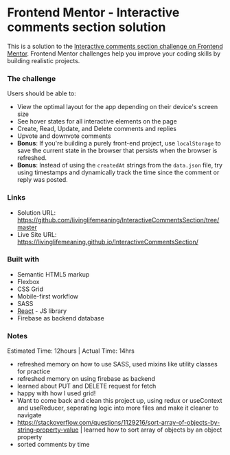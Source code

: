 # Frontend Mentor - Interactive comments section solution

This is a solution to the [Interactive comments section challenge on Frontend Mentor](https://www.frontendmentor.io/challenges/interactive-comments-section-iG1RugEG9). Frontend Mentor challenges help you improve your coding skills by building realistic projects. 

### The challenge

Users should be able to:

- View the optimal layout for the app depending on their device's screen size
- See hover states for all interactive elements on the page
- Create, Read, Update, and Delete comments and replies
- Upvote and downvote comments
- **Bonus**: If you're building a purely front-end project, use `localStorage` to save the current state in the browser that persists when the browser is refreshed.
- **Bonus**: Instead of using the `createdAt` strings from the `data.json` file, try using timestamps and dynamically track the time since the comment or reply was posted.


### Links

- Solution URL: https://github.com/livinglifemeaning/InteractiveCommentsSection/tree/master
- Live Site URL: https://livinglifemeaning.github.io/InteractiveCommentsSection/


### Built with

- Semantic HTML5 markup
- Flexbox
- CSS Grid
- Mobile-first workflow
- SASS
- [React](https://reactjs.org/) - JS library
- Firebase as backend database



### Notes
Estimated Time: 12hours | Actual Time: 14hrs 

- refreshed memory on how to use SASS, used mixins like utility classes for practice
- refreshed memory on using firebase as backend
- learned about PUT and DELETE request for fetch
- happy with how I used grid! 
- Want to come back and clean this project up, using redux or useContext and useReducer, seperating logic into more files and make it cleaner to navigate
- https://stackoverflow.com/questions/1129216/sort-array-of-objects-by-string-property-value | learned how to sort array of objects by an object property
- sorted comments by time 
